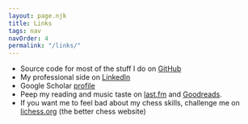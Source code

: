 ```yaml
---
layout: page.njk
title: Links
tags: nav
navOrder: 4
permalink: "/links/"
---
```


- Source code for most of the stuff I do on [GitHub](https://github.com/geeanlooca)
- My professional side on [LinkedIn](https://www.linkedin.com/in/gianluca-marcon)
- Google Scholar [profile](https://scholar.google.it/citations?hl=it&pli=1&user=SlXFdE4AAAAJ)
- Peep my reading and music taste on [last.fm](https://www.last.fm/user/FireIsTheLeader) and [Goodreads](https://www.goodreads.com/user/show/95769248-gianluca).
- If you want me to feel bad about my chess skills, challenge me on [lichess.org](https://lichess.org/@/fourthchamber) (the better chess website)
